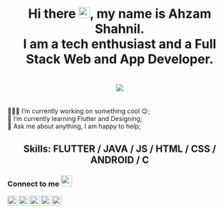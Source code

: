 <h1 align="center">
 Hi there 
  <img src="https://media.giphy.com/media/hvRJCLFzcasrR4ia7z/giphy.gif" width="25px">, my name is Ahzam Shahnil.
  <br />
 I am a tech enthusiast and  a Full Stack Web and App Developer.
</h1>

<h1 align="center">
 <img src="https://github.com/ahzam-shahnil/ahzam_shahnil/blob/master/Ahzam_Shahnil.png?raw=true" />
</h1>


<br />
👨🏽‍💻 I’m currently working on something cool 😉;
<br />
🌱 I’m currently learning Flutter and Designing;
<br />
💬 Ask me about anything, I am happy to help;
<br />

<h2 align="center">
  Skills: FLUTTER / JAVA / JS / HTML / CSS / ANDROID / C
  </h2>
  
  <h3>Connect to me <img src="https://media.giphy.com/media/hvRJCLFzcasrR4ia7z/giphy.gif" width="25px"></h3>
<a href="https://m.facebook.com/ahzam.shahnil/">
  <img align="left" alt="Ahzam's Facebook" width="22px" src="https://cdn.jsdelivr.net/npm/simple-icons@v3/icons/facebook.svg" />
</a>
<a href="https://twitter.com/ahzam_shahnil">
  <img align="left" alt="Ahzam Shahnil | Twitter" width="22px" src="https://cdn.jsdelivr.net/npm/simple-icons@v3/icons/twitter.svg" />
</a>
<a href="https://www.linkedin.com/in/ahzamshahnil/">
  <img align="left" alt="Ahzam's LinkdeIN" width="22px" src="https://cdn.jsdelivr.net/npm/simple-icons@v3/icons/linkedin.svg" />
</a>

<a href="https://www.instagram.com/ahzam.shahnil/">
  <img align="left" alt="Ahzam's Instagram" width="22px" src="https://cdn.jsdelivr.net/npm/simple-icons@v3/icons/instagram.svg" />
</a>

<a href="https://www.youtube.com/channel/UCIf6-cRbSDME2UhHjxlRBew/">
  <img align="left" alt="Ahzam's Youtube" width="22px" src="https://cdn.jsdelivr.net/npm/simple-icons@v3/icons/youtube.svg" />
</a>
